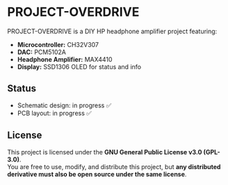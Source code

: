 # PROJECT-OVERDRIVE

PROJECT-OVERDRIVE is a DIY HP headphone amplifier project featuring:  

- **Microcontroller:** CH32V307  
- **DAC:** PCM5102A  
- **Headphone Amplifier:** MAX4410  
- **Display:** SSD1306 OLED for status and info  

## Status

- Schematic design: in progress ✅  
- PCB layout: in progress ✅  

## License

This project is licensed under the **GNU General Public License v3.0 (GPL-3.0)**.  
You are free to use, modify, and distribute this project, but **any distributed derivative must also be open source under the same license**.
